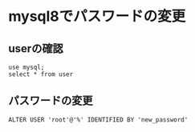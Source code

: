 # mysql8でパスワードの変更

## userの確認

```mysql
use mysql;
select * from user
```

## パスワードの変更
```mysql
ALTER USER 'root'@'%' IDENTIFIED BY 'new_password'
```

